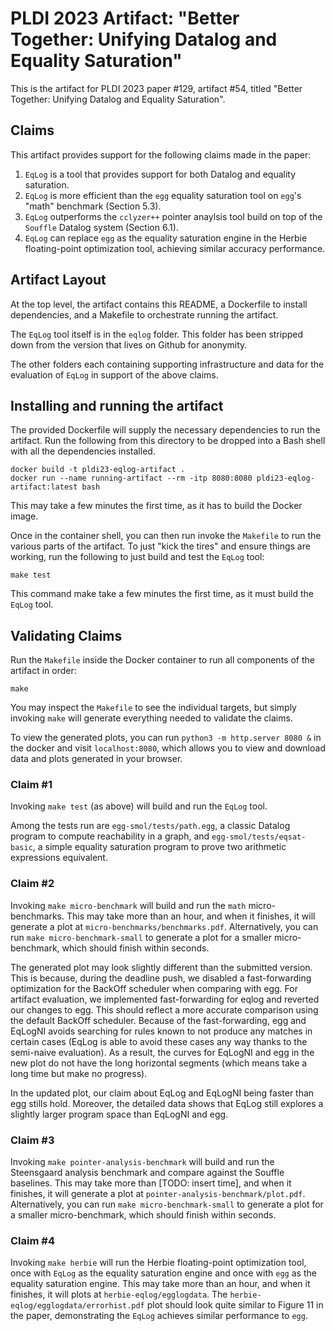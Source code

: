 # PLDI 2023 Artifact: "Better Together: Unifying Datalog and Equality Saturation"

This is the artifact for PLDI 2023 paper #129, artifact #54, titled 
"Better Together: Unifying Datalog and Equality Saturation".

## Claims

This artifact provides support for the following claims made in the paper:

1. `EqLog` is a tool that provides support for both Datalog and equality saturation.
2. `EqLog` is more efficient than the `egg` equality saturation tool on 
    `egg`'s "math" benchmark (Section 5.3).
3. `EqLog` outperforms the `cclyzer++` pointer anaylsis 
    tool build on top of the `Souffle` Datalog system (Section 6.1).
4. `EqLog` can replace `egg` as the equality saturation engine in the Herbie floating-point optimization tool, achieving similar accuracy performance.


## Artifact Layout

At the top level, the artifact contains this README, a Dockerfile to install dependencies, and a Makefile to orchestrate running the artifact.

The `EqLog` tool itself is in the `eqlog` folder.
This folder has been stripped down from the version that lives on Github for anonymity.

The other folders each containing supporting infrastructure and data for the evaluation of `EqLog` in support of the above claims.

## Installing and running the artifact

The provided Dockerfile will supply the necessary dependencies to run the artifact. Run the following from this directory to be dropped into a Bash shell with all the dependencies installed.

```shell
docker build -t pldi23-eqlog-artifact .
docker run --name running-artifact --rm -itp 8080:8080 pldi23-eqlog-artifact:latest bash
```

This may take a few minutes the first time, as it has to build the Docker image.

Once in the container shell, you can then run invoke the `Makefile` to run the various parts of the artifact. To just "kick the tires" and ensure things are working, run the following to just build and test the `EqLog` tool:

```shell
make test
```

This command make take a few minutes the first time, as it must build the `EqLog` tool.

## Validating Claims


Run the `Makefile` inside the Docker container to run all components of the artifact in order:

```shell
make
```

You may inspect the `Makefile` to see the individual targets, but simply invoking `make` will generate everything needed to validate the claims.

To view the generated plots, you can run `python3 -m http.server 8080 &` in the docker and visit `localhost:8080`, which allows you to view and download data and plots generated in your browser.

### Claim #1

Invoking `make test` (as above) will build and run the `EqLog` tool.

Among the tests run are `egg-smol/tests/path.egg`, a classic Datalog program to compute reachability in a graph, and `egg-smol/tests/eqsat-basic`, a simple equality saturation program to prove two arithmetic expressions equivalent.

### Claim #2

Invoking `make micro-benchmark`  will build and run the `math` micro-benchmarks. This may take more than an hour, and when it finishes, it will generate a plot at `micro-benchmarks/benchmarks.pdf`.
Alternatively, you can run `make micro-benchmark-small` to generate a plot for a smaller micro-benchmark, which should finish within seconds.

The generated plot may look slightly different than the submitted version.
This is because, during the deadline push, we disabled a fast-forwarding optimization for the BackOff scheduler when comparing with egg.
For artifact evaluation, we implemented fast-forwarding for eqlog and reverted our changes to egg. 
This should reflect a more accurate comparison using the default BackOff scheduler.
Because of the fast-forwarding, egg and EqLogNI avoids searching for rules known to not produce any matches in certain cases (EqLog is able to avoid these cases any way thanks to the semi-naive evaluation).
As a result, the curves for EqLogNI and egg in the new plot do not have the long horizontal segments (which means take a long time but make no progress).

In the updated plot, our claim about EqLog and EqLogNI being faster than egg stills hold. 
Moreover, the detailed data shows that EqLog still explores a slightly larger program space than EqLogNI and egg.

### Claim #3

Invoking `make pointer-analysis-benchmark`  will build and run the Steensgaard analysis benchmark and compare against the Souffle baselines. This may take more than [TODO: insert time], and when it finishes, it will generate a plot at `pointer-analysis-benchmark/plot.pdf`.
Alternatively, you can run `make micro-benchmark-small` to generate a plot for a smaller micro-benchmark, which should finish within seconds.

### Claim #4

Invoking `make herbie` will run the Herbie floating-point optimization tool, once with `EqLog` as the equality saturation engine and once with `egg` as the equality saturation engine. This may take more than an hour, and when it finishes, it will plots at `herbie-eqlog/egglogdata`. The `herbie-eqlog/egglogdata/errorhist.pdf` plot should look quite similar to Figure 11 in the paper, demonstrating the `EqLog` achieves similar performance to `egg`.